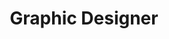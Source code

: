 ---
layout: folio
img: "/assets/imgs/graphics-folio.svg"
imgAlt: "A doodle of Rina angrily hoisting a picture frame."
title: "Graphic Designer"
blurb: "I create graphics &amp; illustrations for clients in the startup industry &amp; for funsies. My background is technically in the fine arts, which is a little different from design, but both fields have many overlaps &amp; share a common foundation. ✏️"
exemplarTitle: "graphics I designed"
permalink: "/graphic-design/"
slug: "graphics"
---